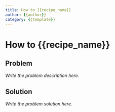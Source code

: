 ```yaml
---
title: How to {{recipe_name}}
author: {{author}}
category: {{template}}
---
```


# How to {{recipe_name}}

## Problem

_Write the problem description here._

## Solution

_Write the problem solution here._
